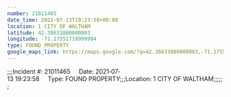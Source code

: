 ```yaml
---
number: 21011465
date_time: 2021-07-13T19:23:58+00:00
location: 1 CITY OF WALTHAM
latitude: 42.38633880000003
longitude: -71.17551719999994
type: FOUND PROPERTY
google_maps_link: https://maps.google.com/?q=42.38633880000003,-71.17551719999994
---
```


;;;Incident #: 21011465     Date: 2021‐07‐13 19:23:58     Type: FOUND PROPERTY;;;Location: 1 CITY OF WALTHAM;;;;;;
